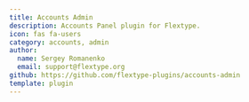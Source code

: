 ```yaml
---
title: Accounts Admin
description: Accounts Panel plugin for Flextype.
icon: fas fa-users
category: accounts, admin
author:
  name: Sergey Romanenko
  email: support@flextype.org
github: https://github.com/flextype-plugins/accounts-admin
template: plugin
---
```


